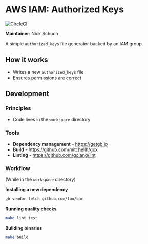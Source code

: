 AWS IAM: Authorized Keys
========================

[![CircleCI](https://circleci.com/gh/previousnext/aws-iam-keys.svg?style=svg)](https://circleci.com/gh/previousnext/aws-iam-keys)

**Maintainer**: Nick Schuch

A simple `authorized_keys` file generator backed by an IAM group.

## How it works

* Writes a new `authorized_keys` file
* Ensures permissions are correct

## Development

### Principles

* Code lives in the `workspace` directory

### Tools

* **Dependency management** - https://getgb.io
* **Build** - https://github.com/mitchellh/gox
* **Linting** - https://github.com/golang/lint

### Workflow

(While in the `workspace` directory)

**Installing a new dependency**

```bash
gb vendor fetch github.com/foo/bar
```

**Running quality checks**

```bash
make lint test
```

**Building binaries**

```bash
make build
```
